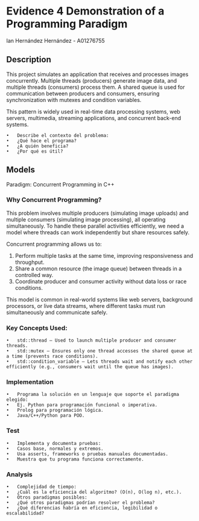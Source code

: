 # Evidence 4 Demonstration of a Programming Paradigm
Ian Hernández Hernández - A01276755

## Description
This project simulates an application that receives and processes images concurrently. Multiple threads (producers) generate image data, and multiple threads (consumers) process them. A shared queue is used for communication between producers and consumers, ensuring synchronization with mutexes and condition variables.

This pattern is widely used in real-time data processing systems, web servers, multimedia, streaming applications, and concurrent back-end systems.

	•	Describe el contexto del problema:
	•	¿Qué hace el programa?
	•	¿A quién beneficia?
	•	¿Por qué es útil?

##  Models
Paradigm: Concurrent Programming in C++

### Why Concurrent Programming?
This problem involves multiple producers (simulating image uploads) and multiple consumers (simulating image processing), all operating simultaneously. To handle these parallel activities efficiently, we need a model where threads can work independently but share resources safely.

Concurrent programming allows us to:
1. Perform multiple tasks at the same time, improving responsiveness and throughput.
2. Share a common resource (the image queue) between threads in a controlled way.
3. Coordinate producer and consumer activity without data loss or race conditions.

This model is common in real-world systems like web servers, background processors, or live data streams, where different tasks must run simultaneously and communicate safely.

### Key Concepts Used:
	•	std::thread – Used to launch multiple producer and consumer threads.
	•	std::mutex – Ensures only one thread accesses the shared queue at a time (prevents race conditions).
	•	std::condition_variable – Lets threads wait and notify each other efficiently (e.g., consumers wait until the queue has images).
    
### Implementation
	•	Programa la solución en un lenguaje que soporte el paradigma elegido:
	•	Ej. Python para programación funcional o imperativa.
	•	Prolog para programación lógica.
	•	Java/C++/Python para POO.

 ### Test
	•	Implementa y documenta pruebas:
	•	Casos base, normales y extremos.
	•	Usa asserts, frameworks o pruebas manuales documentadas.
	•	Muestra que tu programa funciona correctamente.

### Analysis
	•	Complejidad de tiempo:
	•	¿Cuál es la eficiencia del algoritmo? (O(n), O(log n), etc.).
	•	Otros paradigmas posibles:
	•	¿Qué otros paradigmas podrían resolver el problema?
	•	¿Qué diferencias habría en eficiencia, legibilidad o escalabilidad?